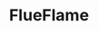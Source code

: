 ---
layout: home

title: FlueFlame
titleTemplate: Integration testing framework for ASP.NET

hero:
  name: FlueFlame
  text: Integration testing framework for ASP.NET
  tagline: Simple and powerful. Supports REST, gRPC, SignalR.
  actions:
    - theme: brand
      text: Get Started
      link: /introduction/getting-started
    - theme: alt
      text: View on GitHub
      link: https://github.com/ISBronny/FlueFlame

features:
  - title: "Fluent API"
    details: Lorem ipsum
  - title: "REST"
    details: Lorem ipsum
  - title: "SignalR"
    details: Lorem ipsum
  - title: "gRPC"
    details: Lorem ipsum

---